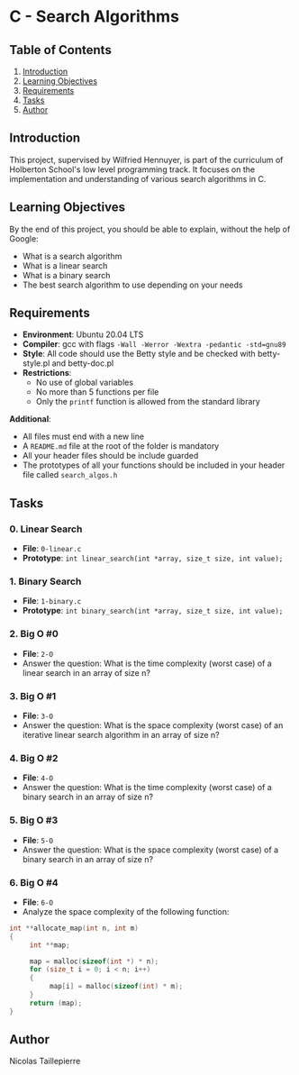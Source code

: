 # C - Search Algorithms

## Table of Contents
1. [Introduction](#introduction)
2. [Learning Objectives](#learning-objectives)
3. [Requirements](#requirements)
4. [Tasks](#tasks)
5. [Author](#author)

## Introduction
This project, supervised by Wilfried Hennuyer, is part of the curriculum of Holberton School's low level programming track. It focuses on the implementation and understanding of various search algorithms in C.

## Learning Objectives
By the end of this project, you should be able to explain, without the help of Google:

- What is a search algorithm
- What is a linear search
- What is a binary search
- The best search algorithm to use depending on your needs

## Requirements
- **Environment**: Ubuntu 20.04 LTS
- **Compiler**: gcc with flags `-Wall -Werror -Wextra -pedantic -std=gnu89`
- **Style**: All code should use the Betty style and be checked with betty-style.pl and betty-doc.pl
- **Restrictions**:
    - No use of global variables
    - No more than 5 functions per file
    - Only the `printf` function is allowed from the standard library

**Additional**:
- All files must end with a new line
- A `README.md` file at the root of the folder is mandatory
- All your header files should be include guarded
- The prototypes of all your functions should be included in your header file called `search_algos.h`

## Tasks

### 0. Linear Search
- **File**: `0-linear.c`
- **Prototype**: `int linear_search(int *array, size_t size, int value);`

### 1. Binary Search
- **File**: `1-binary.c`
- **Prototype**: `int binary_search(int *array, size_t size, int value);`

### 2. Big O #0
- **File**: `2-O`
- Answer the question: What is the time complexity (worst case) of a linear search in an array of size n?

### 3. Big O #1
- **File**: `3-O`
- Answer the question: What is the space complexity (worst case) of an iterative linear search algorithm in an array of size n?

### 4. Big O #2
- **File**: `4-O`
- Answer the question: What is the time complexity (worst case) of a binary search in an array of size n?

### 5. Big O #3
- **File**: `5-O`
- Answer the question: What is the space complexity (worst case) of a binary search in an array of size n?

### 6. Big O #4
- **File**: `6-O`
- Analyze the space complexity of the following function:

```c
int **allocate_map(int n, int m)
{
     int **map;

     map = malloc(sizeof(int *) * n);
     for (size_t i = 0; i < n; i++)
     {
          map[i] = malloc(sizeof(int) * m);
     }
     return (map);
}
```
## Author
Nicolas Taillepierre